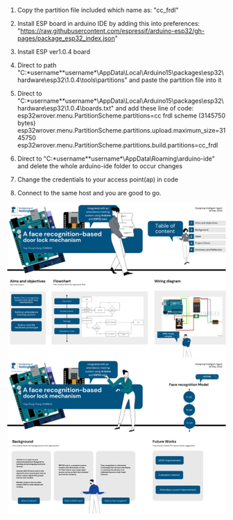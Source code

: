 1. Copy the partition file included which name as: "cc_frdl"

2. Install ESP board in arduino IDE by adding this into preferences: "https://raw.githubusercontent.com/espressif/arduino-esp32/gh-pages/package_esp32_index.json"

3. Install ESP ver1.0.4 board

4. Direct to path "C:\*username*\*username*\AppData\Local\Arduino15\packages\esp32\hardware\esp32\1.0.4\tools\partitions" and paste the partition file into it

5. Direct to "C:\*username*\*username*\AppData\Local\Arduino15\packages\esp32\hardware\esp32\1.0.4\boards.txt" and add these line of code:
esp32wrover.menu.PartitionScheme.partitions=cc frdl scheme (3145750 bytes)
esp32wrover.menu.PartitionScheme.partitions.upload.maximum_size=3145750
esp32wrover.menu.PartitionScheme.partitions.build.partitions=cc_frdl

6. Direct to "C:\*username*\*username*\AppData\Roaming\arduino-ide" and delete the whole arduino-ide folder to occur changes

7. Change the credentials to your access point(ap) in code

8. Connect to the same host and you are good to go.


![](1.png)
![](2.png)
